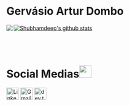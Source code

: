 # Gervásio Artur Dombo
<a href="https://github.com/https://github.com/gervasioartur">
  <img align="left" src="https://github-readme-stats.vercel.app/api/top-langs/?username=gervasioartur&theme=dark&hide_langs_below=1" />
</a>

<a href="https://github.com/gervasioartur">
 <img align="center" src="https://github-readme-stats.vercel.app/api?username=gervasioartur&show_icons=true&theme=dark&line_height=25" alt="Shubhamdeep's github stats"/>
</a>
</br></br></br></br>

# Social Medias<img src="https://github.com/TheDudeThatCode/TheDudeThatCode/blob/master/Assets/Handshake.gif" height="32px">

[<img src="https://github.com/TheDudeThatCode/TheDudeThatCode/blob/master/Assets/Linkedin.svg" alt="Linkedin Logo" width="32">](https://www.linkedin.com/in/gervasio-artur-dombo) [<img src="https://github.com/TheDudeThatCode/TheDudeThatCode/blob/master/Assets/Gmail.svg" alt="Gmail logo" height="32">](mailto:gervasioarthur@gmail.com) [<img src="https://d2fltix0v2e0sb.cloudfront.net/dev-badge.svg" alt="dev.to logo" width="32">](https://dev.to/gervasio)

